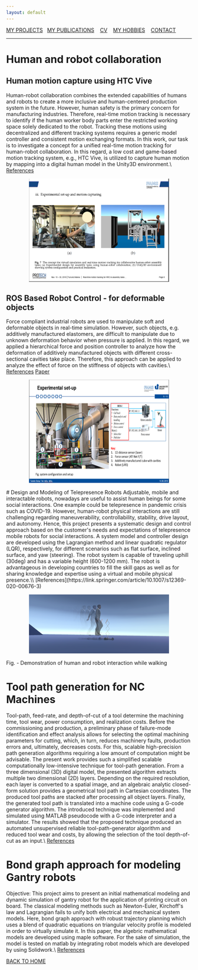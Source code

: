 ```yaml
---
layout: default
---
```

[MY PROJECTS](../Projects/2020-07-22-Projects.html) &nbsp;&nbsp;[MY PUBLICATIONS](../Publication/2020-07-22-Publications.html)  &nbsp;&nbsp;   [CV](../Resume/2020-07-22-Resume.html)   &nbsp;&nbsp;  [MY HOBBIES](../Hobby/2020-07-22-Hobby.html)  &nbsp;&nbsp; [CONTACT](../about.html) 

---
# Human and robot collaboration

## Human motion capture using HTC Vive
Human-robot collaboration combines the extended capabilities of humans and robots to create a more inclusive and human-centered production system in the future. 
However, human safety is the primary concern for manufacturing industries. 
Therefore, real-time motion tracking is necessary to identify if the human worker body parts enter the restricted working space solely dedicated to the robot. 
Tracking these motions using decentralized and different tracking systems requires a generic model controller and consistent motion exchanging formats. 
In this work, our task is to investigate a concept for a unified real-time motion tracking for human-robot collaboration. 
In this regard, a low cost and game-based motion tracking system, e.g., HTC Vive, is utilized to capture human motion by mapping into a digital human model in the Unity3D environment.\\
[References](https://www.mdpi.com/2504-3900/42/1/48)
<p align="center">
 <img src="htc_capture.png" width="380" height="280" class="center"/>
</p>

## ROS Based Robot Control - for deformable objects
Force compliant industrial robots are used to manipulate soft and deformable objects in real-time simulation. 
However, such objects, e.g. additively manufactured elastomers, are difficult to manipulate due to unknown deformation behavior when pressure is applied. 
In this regard, we applied a hierarchical force and position controller to analyze how the deformation of additively manufactured objects with different cross-sectional cavities take place. 
Therefore, this approach can be applied to analyze the effect of force on the stiffness of objects with cavities.\\
[References](https://protech.mb.uni-siegen.de/fams/research/)  [Paper](http://www.sciencedirect.com/science/article/pii/S221282711930486X)
<p align="center">
 <img src="ros_control.png" width="380" height="280" class="center"/>
</p>
# Design and Modeling of Telepresence Robots
Adjustable, mobile and interactable robots, nowadays are useful to assist human beings for some social interactions. One example could be telepresence in pandemic crisis such as COVID-19. 
However, human-robot physical interactions are still challenging regarding maneuverability, controllability, stability, drive layout, and autonomy. 
Hence, this project presents a systematic design and control approach based on the customer's needs and expectations of telepresence mobile robots for social interactions. 
A system model and controller design are developed using the Lagrangian method and linear quadratic regulator (LQR), respectively, for different scenarios such as flat surface, inclined surface, and yaw (steering). 
The robot system is capable of traveling uphill (30deg) and has a variable height (600-1200 mm). 
The robot is advantageous in developing countries to fill the skill gaps as well as for sharing knowledge and expertise using a virtual and mobile physical presence.\\
[References](https://link.springer.com/article/10.1007/s12369-020-00676-3)

<p align="center">
 <img src="motion_interaction.png" width="380" height="160" class="center"/>
</p>
Fig. - Demonstration of human and robot interaction while walking 

# Tool path generation for NC Machines
Tool-path, feed-rate, and depth-of-cut of a tool determine the machining time, tool wear, power consumption, and realization costs. 
Before the commissioning and production, a preliminary phase of failure-mode identification and effect analysis allows for selecting the optimal machining parameters for cutting, 
which, in turn, reduces machinery faults, production errors and, ultimately, decreases costs. 
For this, scalable high-precision path generation algorithms requiring a low amount of computation might be advisable. 
The present work provides such a simplified scalable computationally low-intensive technique for tool-path generation. 
From a three dimensional (3D) digital model, the presented algorithm extracts multiple two dimensional (2D) layers. 
Depending on the required resolution, each layer is converted to a spatial image, and an algebraic analytic closed-form solution provides a geometrical tool path in Cartesian coordinates. 
The produced tool paths are stacked after processing all object layers. Finally, the generated tool path is translated into a machine code using a G-code generator algorithm. 
The introduced technique was implemented and simulated using MATLAB pseudocode with a G-code interpreter and a simulator. 
The results showed that the proposed technique produced an automated unsupervised reliable tool-path-generator algorithm and reduced tool wear and costs, by allowing the selection of the tool depth-of-cut as an input.\\
[References](https://doi.org/10.3390/jmmp3040084)



# Bond graph approach for modeling Gantry robots

Objective: This project aims to present an initial mathematical modeling and dynamic simulation of gantry robot for the application of printing circuit on board. The classical modeling methods such as Newton-Euler, Kirchoff's law and Lagrangian fails to unify both electrical and mechanical system models. Here, bond graph approach with robust trajectory planning which uses a blend of quadratic equations on triangular velocity profile is modeled in order to virtually simulate it. In this paper, the algebric mathematical models are developed using maple software. For the sake of simulation, the model is tested on matlab by integrating robot models which are developed by using Solidwork.\\
[References](http://dx.doi.org/10.1007/978-3-319-95153-9_22)

[BACK TO HOME](../index.html)